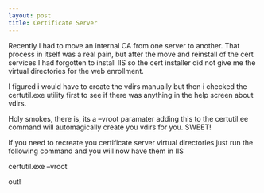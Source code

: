 ```yaml
---
layout: post
title: Certificate Server
---
```



<p>Recently I had to move an internal CA from one server to another. That process in itself was a real pain, but after the move and reinstall of the cert services I had forgotten to install IIS so the cert installer did not give me the virtual directories for the web enrollment.</p>  <p>I figured i would have to create the vdirs manually but then i checked the certutil.exe utility first to see if there was anything in the help screen about vdirs. </p>  <p>Holy smokes, there is, its a –vroot paramater adding this to the certutil.ee command will automagically create you vdirs for you. SWEET!</p>  <p>If you need to recreate you certificate server virtual directories just run the following command and you will now have them in IIS</p>  <p>certutil.exe –vroot</p>  <p>out!</p>
